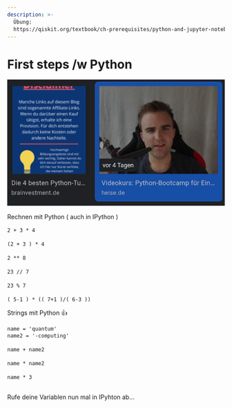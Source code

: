 ```yaml
---
description: >-
  Übung:
  https://qiskit.org/textbook/ch-prerequisites/python-and-jupyter-notebooks.html
---
```


# First steps /w Python

![](<../../../.gitbook/assets/grafik (3).png>)

Rechnen mit Python ( auch in IPython )

```
2 + 3 * 4

(2 + 3 ) * 4

2 ** 8

23 // 7

23 % 7

( 5-1 ) * (( 7+1 )/( 6-3 )) 

```

Strings mit Python :thumbsup:



```
name = 'quantum'
name2 = '-computing'

name + name2

name * name2

name * 3


```

Rufe deine Variablen nun mal in IPyhton ab...
